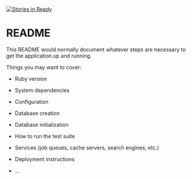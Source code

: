[![Stories in Ready](https://badge.waffle.io/fauxparse/effective-palm-tree.png?label=ready&title=Ready)](https://waffle.io/fauxparse/effective-palm-tree)
# README

This README would normally document whatever steps are necessary to get the
application up and running.

Things you may want to cover:

* Ruby version

* System dependencies

* Configuration

* Database creation

* Database initialization

* How to run the test suite

* Services (job queues, cache servers, search engines, etc.)

* Deployment instructions

* ...
